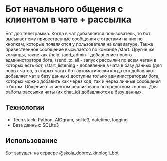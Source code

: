 # Бот начального общения с клиентом в чате + рассылка
Бот для телеграмма. Когда в чат добавляется пользователь, то бот высылает ему привественные сообщения с ответами на них по кнопкам, которые появляются у пользователя на клавиатуре. Также привественное сообщение высылается по команде /start.
Другие же команды, такие как /help, /add_admin - добавление нового администратора бота, /send_to_all - запуск рассылки по всем чатам в которых есть бот, /start_listening - добавление в чата в базу данных (для новых чатов, в старых чатах бот автоматически когда его добавляют добавляет чат в базу данных) доступны только администраторам бота, которых можно добавить как через код, так и через личные сообщения с ботом. Общение с клиентом реализовано по средством кнопок. Для работы рассылки чаты (их chat_id) добавляются в базу данных.

## Технологии
- Tech stack: Python, AIOgram, sqlite3, datetime, logging
- База данных: SQLite3

## Использование
Бот запущен на сервере @skola_dobroy_kinologii_bot
